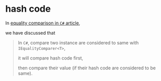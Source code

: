 # hash code
In [equality comparison in `C#` article](https://github.com/40843245/CSharp/blob/main/C%23%20Tutorial/comparison/equality%20comparison/equality%20comparison.md),

we have discussed that 

> In `C#`, compare two instance are considered to same with `IEqualityComparer<T>`,
>
> it will compare hash code first,
>
> then compare their value (if their hash code are considered to be same).
